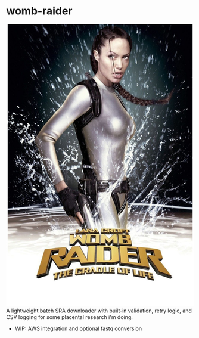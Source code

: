 # womb-raider
![lara_croft](https://raw.githubusercontent.com/hoax-slogan/womb-raider/main/lara_croft.jpg)
A lightweight batch SRA downloader with built-in validation, retry logic, and CSV logging for
some placental research i'm doing.
- WIP: AWS integration and optional fastq conversion
